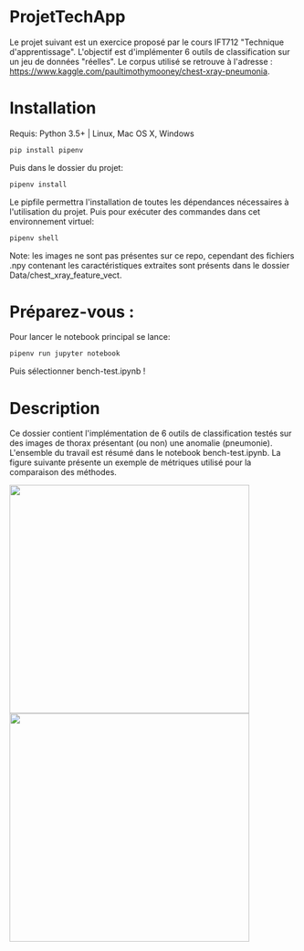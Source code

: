 # ProjetTechApp

Le projet suivant est un exercice proposé par le cours IFT712 "Technique d'apprentissage". L'objectif est d'implémenter 6 outils de classification sur un jeu de données "réelles". Le corpus utilisé se retrouve à l'adresse : https://www.kaggle.com/paultimothymooney/chest-xray-pneumonia. 

# Installation

Requis: Python 3.5+ | Linux, Mac OS X, Windows

```sh
pip install pipenv
```
Puis dans le dossier du projet:  

```sh
pipenv install 
```
Le pipfile permettra l'installation de toutes les dépendances nécessaires à l'utilisation du projet. 
Puis pour exécuter des commandes dans cet environnement virtuel: 

```sh
pipenv shell
```
Note: les images ne sont pas présentes sur ce repo, cependant des fichiers .npy contenant les caractéristiques extraites sont présents dans le dossier Data/chest_xray_feature_vect.

# Préparez-vous :

Pour lancer le notebook principal se lance:
```sh
pipenv run jupyter notebook
```
Puis sélectionner bench-test.ipynb !

# Description

Ce dossier contient l'implémentation de 6 outils de classification testés sur des images de thorax présentant (ou non) une anomalie (pneumonie). L'ensemble du travail est résumé dans le notebook bench-test.ipynb. La figure suivante présente un exemple de métriques utilisé pour la comparaison des méthodes. 
<p float="left">
<img src="https://github.com/madolphe/ProjetTechApp/blob/master/Rapport-PDF/images/ROC.png" width=420 height="400"/>
<img src="https://github.com/madolphe/ProjetTechApp/blob/master/Rapport-PDF/images/precision_rappel.png" width=420 height="400"/>
<p/>
